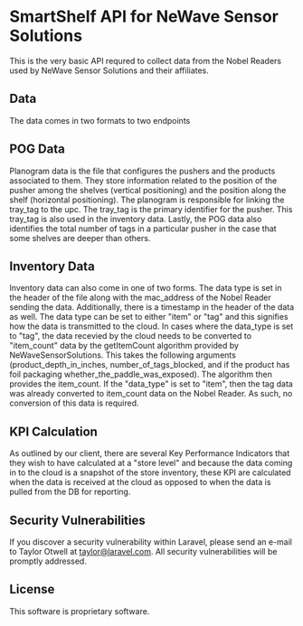 # SmartShelf API for NeWave Sensor Solutions

This is the very basic API requred to collect data from the Nobel Readers used by NeWave Sensor Solutions and their affiliates. 

## Data

The data comes in two formats to two endpoints

## POG Data

Planogram data is the file that configures the pushers and the products associated to them. They store information related to the position of the pusher among the shelves (vertical positioning) and the position along the shelf (horizontal positioning). The planogram is responsible for linking the tray_tag to the upc. The tray_tag is the primary identifier for the pusher. This tray_tag is also used in the inventory data. Lastly, the POG data also identifies the total number of tags in a particular pusher in the case that some shelves are deeper than others.

## Inventory Data

Inventory data can also come in one of two forms. The data type is set in the header of the file along with the mac_address of the Nobel Reader sending the data. Additionally, there is a timestamp in the header of the data as well. The data type can be set to either "item" or "tag" and this signifies how the data is transmitted to the cloud. In cases where the data_type is set to "tag", the data recevied by the cloud needs to be converted to "item_count" data by the getItemCount algorithm provided by NeWaveSensorSolutions. This takes the following arguments (product_depth_in_inches, number_of_tags_blocked, and if the product has foil packaging whether_the_paddle_was_exposed). The algorithm then provides the item_count. If the "data_type" is set to "item", then the tag data was already converted to item_count data on the Nobel Reader. As such, no conversion of this data is required.

## KPI Calculation

As outlined by our client, there are several Key Performance Indicators that they wish to have calculated at a "store level" and because the data coming in to the cloud is a snapshot of the store inventory, these KPI are calculated when the data is received at the cloud as opposed to when the data is pulled from the DB for reporting. 

## Security Vulnerabilities

If you discover a security vulnerability within Laravel, please send an e-mail to Taylor Otwell at taylor@laravel.com. All security vulnerabilities will be promptly addressed.

## License

This software is proprietary software.
